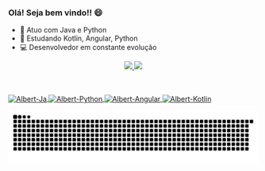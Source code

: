 ### Olá! Seja bem vindo!!  😄

- 🔭 Atuo com Java e Python
- 🌱 Estudando Kotlin, Angular, Python
- 💻 Desenvolvedor em constante evolução  

<div align="center">
  <a href="https://github.com/AlbertFortunato">
  <img height="180em" src="https://github-readme-stats.vercel.app/api?username=AlbertFortunato&show_icons=true&theme=dark&include_all_commits=true&count_private=true"/>
  <img height="180em" src="https://github-readme-stats.vercel.app/api/top-langs/?username=AlbertFortunato&layout=compact&langs_count=7&theme=dark"/>
</div>
  
  ##
  
<div style="display: inline_block"><br>
  <img align="center" alt="Albert-Ja" height="50" width="60" src="https://cdn.jsdelivr.net/gh/devicons/devicon/icons/java/java-original-wordmark.svg">
  <img align="center" alt="Albert-Python" height="50" width="60" src="https://cdn.jsdelivr.net/gh/devicons/devicon/icons/python/python-plain.svg">
  <img align="center" alt="Albert-Angular" height="50" width="60" src="https://cdn.jsdelivr.net/gh/devicons/devicon/icons/angular/angular-plain.svg">
  <img align="center" alt="Albert-Kotlin" height="50" width="60" src="https://cdn.jsdelivr.net/gh/devicons/devicon/icons/kotlin/kotlin-plain.svg">
  
</div>


 ![Snake animation](https://github.com/AlbertFortunato/AlbertFortunato/blob/output/github-contribution-grid-snake.svg)

